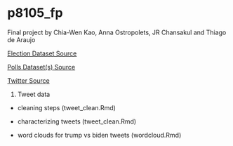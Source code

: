 # p8105_fp
Final project by Chia-Wen Kao, Anna Ostropolets, JR Chansakul and Thiago de Araujo



[Election Dataset Source](https://www.kaggle.com/unanimad/us-election-2020?select=president_state.csv)

[Polls Dataset(s) Source](https://github.com/fivethirtyeight/data/tree/master/election-forecasts-2020)

[Twitter Source](https://www.kaggle.com/manchunhui/us-election-2020-tweets)


1. Tweet data 

- cleaning steps (tweet_clean.Rmd)

- characterizing tweets (tweet_clean.Rmd)

- word clouds for trump vs biden tweets (wordcloud.Rmd)


